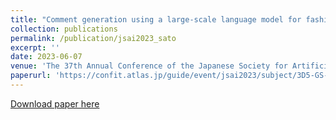 ```yaml
---
title: "Comment generation using a large-scale language model for fashion item recommendation"
collection: publications
permalink: /publication/jsai2023_sato
excerpt: ''
date: 2023-06-07
venue: 'The 37th Annual Conference of the Japanese Society for Artificial Intelligence, 2023'
paperurl: 'https://confit.atlas.jp/guide/event/jsai2023/subject/3D5-GS-2-02/date?cryptoId='
---
```


[Download paper here](http://ryozomasukawa.github.io/files/TODO.pdf)
